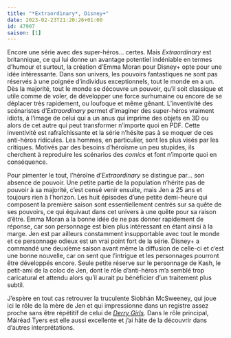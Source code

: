 ```yaml
---
title: "*Extraordinary*, Disney+"
date: 2023-02-23T21:20:26+01:00
id: 47907 
saison: [1]
---
```


Encore une série avec des super-héros… certes. Mais *Extraordinary* est britannique, ce qui lui donne un avantage potentiel indéniable en termes d’humour et surtout, la création d’Emma Moran pour Disney+ opte pour une idée intéressante. Dans son univers, les pouvoirs fantastiques ne sont pas réservés à une poignée d’individus exceptionnels, tout le monde en a un. Dès la majorité, tout le monde se découvre un pouvoir, qu’il soit classique et utile comme de voler, de développer une force surhumaine ou encore de se déplacer très rapidement, ou loufoque et même gênant. L’inventivité des scénaristes d’*Extraordinary* permet d’imaginer des super-héros vraiment idiots, à l’image de celui qui a un anus qui imprime des objets en 3D ou alors de cet autre qui peut transformer n’importe quoi en PDF. Cette inventivité est rafraîchissante et la série n’hésite pas à se moquer de ces anti-héros ridicules. Les hommes, en particulier, sont les plus visés par les critiques. Motivés par des besoins d’héroïsme un peu stupides, ils cherchent à reproduire les scénarios des *comics* et font n’importe quoi en conséquence.

Pour pimenter le tout, l’héroïne d’*Extraordinary* se distingue par… son absence de pouvoir. Une petite partie de la population n’hérite pas de pouvoir à sa majorité, c’est censé venir ensuite, mais Jen a 25 ans et toujours rien à l’horizon. Les huit épisodes d’une petite demi-heure qui composent la première saison sont essentiellement centrés sur sa quête de ses pouvoirs, ce qui équivaut dans cet univers à une quête pour sa raison d’être. Emma Moran a la bonne idée de ne pas donner rapidement de réponse, car son personnage est bien plus intéressant en étant ainsi à la marge. Jen est par ailleurs constamment insupportable avec tout le monde et ce personnage odieux est un vrai point fort de la série. Disney+ a commandé une deuxième saison avant même la diffusion de celle-ci et c’est une bonne nouvelle, car on sent que l’intrigue et les personnages pourront être développés encore. Seule petite réserve sur le personnage de Kash, le petit-ami de la coloc de Jen, dont le rôle d’anti-héros m’a semblé trop caricatural et attendu alors qu’il aurait pu bénéficier d’un traitement plus subtil. 

J’espère en tout cas retrouver la truculente Siobhán McSweeney, qui joue ici le rôle de la mère de Jen et qui impressionne dans un registre assez proche sans être répétitif de celui de [*Derry Girls*](https://nicolasfurno.fr/serie/derry-girls-channel-4-saison-3/). Dans le rôle principal, Máiréad Tyers est elle aussi excellente et j’ai hâte de la découvrir dans d’autres interprétations.
